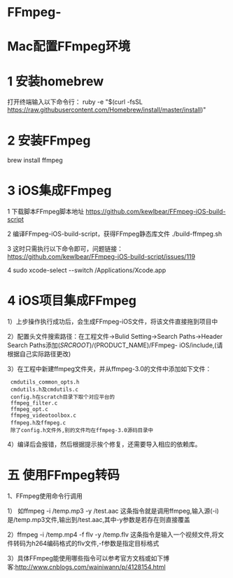 # FFmpeg-
# Mac配置FFmpeg环境
# 1 安装homebrew
  打开终端输入以下命令行：
  ruby -e "$(curl -fsSL https://raw.githubusercontent.com/Homebrew/install/master/install)"
  
# 2 安装FFmpeg
  brew install ffmpeg

# 3 iOS集成FFmpeg
  1 下载脚本FFmpeg脚本地址
    https://github.com/kewlbear/FFmpeg-iOS-build-script
	
  2 编译FFmpeg-iOS-build-script，获得FFmpeg静态库文件
    ./build-ffmpeg.sh
  
  3 这时只需执行以下命令即可，问题链接：https://github.com/kewlbear/FFmpeg-iOS-build-script/issues/119
  
  4 sudo xcode-select --switch /Applications/Xcode.app
  
# 4 iOS项目集成FFmpeg
  1）上步操作执行成功后，会生成FFmpeg-iOS文件，将该文件直接拖到项目中

  2）配置头文件搜索路径：在工程文件->Bulid Setting->Search Paths->Header Search Paths添加$(SRCROOT)/$(PRODUCT_NAME)/FFmpeg- iOS/include,(请根据自己实际路径更改)

 3）在工程中新建ffmpeg文件夹，并从ffmpeg-3.0的文件中添加如下文件：
  
     cmdutils_common_opts.h
     cmdutils.h及cmdutils.c
     config.h在scratch目录下取个对应平台的
     ffmpeg_filter.c
     ffmpeg_opt.c
     ffmpeg_videotoolbox.c
     ffmpeg.h及ffmpeg.c
     除了config.h文件外,别的文件均在ffmpeg-3.0源码目录中
	 
  4）编译后会报错，然后根据提示挨个修复，还需要导入相应的依赖库。
  
 # 五 使用FFmpeg转码
   1、FFmpeg使用命令行调用

   1） 如ffmpeg -i /temp.mp3 -y /test.aac 这条指令就是调用ffmpeg,输入源(-i)是/temp.mp3文件,输出到/test.aac,其中-y参数是若存在则直接覆盖

   2）ffmpeg -i /temp.mp4 -f flv -y /temp.flv 这条指令是输入一个视频文件,将文件转码为h264编码格式的flv文件,-f参数是指定目标格式

   3）具体FFmpeg能使用哪些指令可以参考官方文档或如下博客:http://www.cnblogs.com/wainiwann/p/4128154.html
